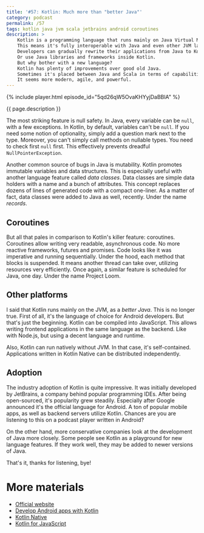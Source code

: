 ```yaml
---
title: '#57: Kotlin: Much more than "better Java"'
category: podcast
permalink: /57
tags: kotlin java jvm scala jetbrains android coroutines
description: >
    Kotlin is a programming language that runs mainly on Java Virtual Machine.
    This means it's fully interoperable with Java and even other JVM languages.
    Developers can gradually rewrite their applications from Java to Kotlin.
    Or use Java libraries and frameworks inside Kotlin.
    But why bother with a new language?
    Kotlin has plenty of improvements over good old Java.
    Sometimes it's placed between Java and Scala in terms of capabilities.
    It seems more modern, agile, and powerful.
---
```


{% include player.html episode_id="5qd26qW5OvaKHYyjDaBBlA" %}

{{ page.description }}

The most striking feature is null safety.
In Java, every variable can be `null`, with a few exceptions.
In Kotlin, by default, variables can't be `null`.
If you need some notion of optionality, simply add a question mark next to the type.
Moreover, you can't simply call methods on nullable types.
You need to check first `null` first.
This effectively prevents dreadful `NullPointerException`.

Another common source of bugs in Java is mutability.
Kotlin promotes immutable variables and data structures.
This is especially useful with another language feature called _data classes_.
Data classes are simple data holders with a name and a bunch of attributes.
This concept replaces dozens of lines of generated code with a compact one-liner.
As a matter of fact, data classes were added to Java as well, recently.
Under the name _records_.

## Coroutines

But all that pales in comparison to Kotlin's killer feature: coroutines.
Coroutines allow writing very readable, asynchronous code.
No more reactive frameworks, futures and promises.
Code looks like it was imperative and running sequentially.
Under the hood, each method that blocks is suspended.
It means another thread can take over, utilizing resources very efficiently.
Once again, a similar feature is scheduled for Java, one day.
Under the name Project Loom.

## Other platforms

I said that Kotlin runs mainly on the JVM, as a _better Java_.
This is no longer true.
First of all, it's the language of choice for Android developers.
But that's just the beginning.
Kotlin can be compiled into JavaScript.
This allows writing frontend applications in the same language as the backend.
Like with Node.js, but using a decent language and runtime.

Also, Kotlin can run natively without JVM.
In that case, it's self-contained.
Applications written in Kotlin Native can be distributed independently.

## Adoption

The industry adoption of Kotlin is quite impressive.
It was initially developed by JetBrains, a company behind popular programming IDEs.
After being open-sourced, it's popularity grew steadily.
Especially after Google announced it's the official language for Android.
A ton of popular mobile apps, as well as backend servers utilize Kotlin.
Chances are you are listening to this on a podcast player written in Android?

On the other hand, more conservative companies look at the development of Java more closely.
Some people see Kotlin as a playground for new language features.
If they work well, they may be added to newer versions of Java.

That's it, thanks for listening, bye!

# More materials

* [Official website](https://kotlinlang.org/)
* [Develop Android apps with Kotlin](https://developer.android.com/kotlin)
* [Kotlin Native](https://kotlinlang.org/docs/native-overview.html)
* [Kotlin for JavaScript](https://kotlinlang.org/docs/js-overview.html)
